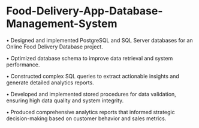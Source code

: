 # Food-Delivery-App-Database-Management-System

• Designed and implemented PostgreSQL and SQL Server databases for an Online Food Delivery Database project.

• Optimized database schema to improve data retrieval and system performance.

• Constructed complex SQL queries to extract actionable insights and generate detailed analytics reports.

• Developed and implemented stored procedures for data validation, ensuring high data quality and system integrity.

• Produced comprehensive analytics reports that informed strategic decision-making based on customer behavior and sales metrics.
